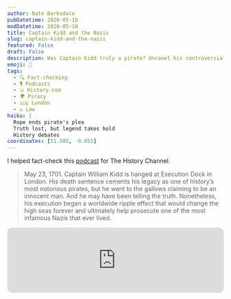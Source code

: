 ```yaml
---
author: Nate Barksdale
pubDatetime: 2020-05-18
modDatetime: 2020-05-18
title: Captain Kidd and the Nazis
slug: captain-kidd-and-the-nazis
featured: False
draft: False
description: Was Captain Kidd truly a pirate? Unravel his controversial execution and discover an unexpected connection involving the Nazis.
emoji: 🏴
tags:
  - 🔍 Fact-checking
  - 🎙️ Podcasts
  - 🇭 History.com
  - 🌍 Piracy
  - 🇬🇧 London
  - ⚖️ Law
haiku: |
  Rope ends pirate's plea
  Truth lost, but legend takes hold
  History debates
coordinates: [51.505, -0.055]
---
```


I helped fact-check this [podcast](https://open.spotify.com/episode/2YD5pP7X1S7uUurlYgDGNc?si=tgz-2VqgRtmm5RLo7-oQTA) for The History Channel.

> May 23, 1701. Captain William Kidd is hanged at Execution Dock in London. His death sentence cements his legacy as one of history’s most notorious pirates, but he went to the gallows claiming to be an innocent man. And he may have been telling the truth. Nonetheless, his execution began a worldwide ripple effect that would change the high seas forever and ultimately help prosecute one of the most infamous Nazis that ever lived.

<iframe style="border-radius:12px" src="https://open.spotify.com/embed/episode/2YD5pP7X1S7uUurlYgDGNc?utm_source=generator" width="100%" height="152" frameBorder="0" allowfullscreen="" allow="autoplay; clipboard-write; encrypted-media; fullscreen; picture-in-picture" loading="lazy"></iframe>
